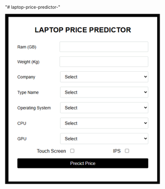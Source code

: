 "# laptop-price-predictor-" 

![image alt](https://github.com/Ishara465/laptop-price-predictor-/blob/eb7d9b97691dd41f86231f8b0e213e5bdaa9d5db/image.png)
